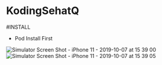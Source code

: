 # KodingSehatQ

#INSTALL
- Pod Install First

![Simulator Screen Shot - iPhone 11 - 2019-10-07 at 15 39 00](https://user-images.githubusercontent.com/1490342/66296880-b6fc8480-e918-11e9-8e12-511e65f96f17.png)
![Simulator Screen Shot - iPhone 11 - 2019-10-07 at 15 39 05](https://user-images.githubusercontent.com/1490342/66296882-b6fc8480-e918-11e9-9077-74f1d2672213.png)
